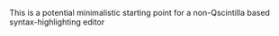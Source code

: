 This is a potential minimalistic starting point for a non-Qscintilla based syntax-highlighting editor
